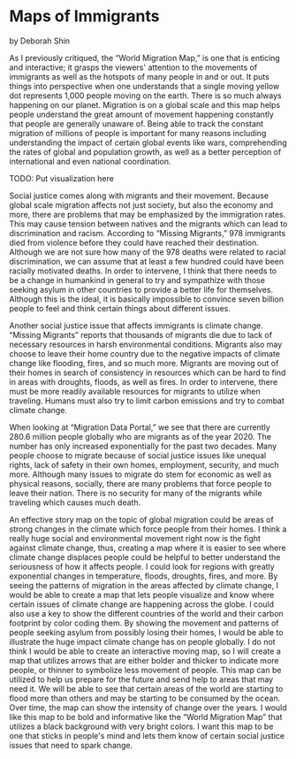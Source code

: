 # Maps of Immigrants

by Deborah Shin

As I previously critiqued, the “World Migration Map,” is one that is enticing and interactive; it grasps the viewers' attention to the movements of immigrants as well as the hotspots of many people in and or out. It puts things into perspective when one understands that a single moving yellow dot represents 1,000 people moving on the earth. There is so much always happening on our planet. Migration is on a global scale and this map helps people understand the great amount of movement happening constantly that people are generally unaware of. Being able to track the constant migration of millions of people is important for many reasons including understanding the impact of certain global events like wars, comprehending the rates of global and population growth, as well as a better perception of international and even national coordination.

TODO: Put visualization here

Social justice comes along with migrants and their movement. Because global scale migration affects not just society, but also the economy and more, there are problems that may be emphasized by the immigration rates. This may cause tension between natives and the migrants which can lead to discrimination and racism. According to “Missing Migrants,” 978 immigrants died from violence before they could have reached their destination. Although we are not sure how many of the 978 deaths were related to racial discrimination, we can assume that at least a few hundred could have been racially motivated deaths. In order to intervene, I think that there needs to be a change in humankind in general to try and sympathize with those seeking asylum in other countries to provide a better life for themselves. Although this is the ideal, it is basically impossible to convince seven billion people to feel and think certain things about different issues. 

Another social justice issue that affects immigrants is climate change. “Missing Migrants” reports that thousands of migrants die due to lack of necessary resources in harsh environmental conditions. Migrants also may choose to leave their home country due to the negative impacts of climate change like flooding, fires, and so much more. Migrants are moving out of their homes in search of consistency in resources which can be hard to find in areas with droughts, floods, as well as fires. In order to intervene, there must be more readily available resources for migrants to utilize when traveling. Humans must also try to limit carbon emissions and try to combat climate change. 

When looking at “Migration Data Portal,” we see that there are currently 280.6 million people globally who are migrants as of the year 2020. The number has only increased exponentially for the past two decades. Many people choose to migrate because of social justice issues like unequal rights, lack of safety in their own homes, employment, security, and much more. Although many issues to migrate do stem for economic as well as physical reasons, socially, there are many problems that force people to leave their nation. There is no security for many of the migrants while traveling which causes much death.

An effective story map on the topic of global migration could be areas of strong changes in the climate which force people from their homes. I think a really huge social and environmental movement right now is the fight against climate change, thus, creating a map where it is easier to see where climate change displaces people could be helpful to better understand the seriousness of how it affects people. I could look for regions with greatly exponential changes in temperature, floods, droughts, fires, and more. By seeing the patterns of migration in the areas affected by climate change, I would be able to create a map that lets people visualize and know where certain issues of climate change are happening across the globe. I could also use a key to show the different countries of the world and their carbon footprint by color coding them. By showing the movement and patterns of people seeking asylum from possibly losing their homes, I would be able to illustrate the huge impact climate change has on people globally. I do not think I would be able to create an interactive moving map, so I will create a map that utilizes arrows that are either bolder and thicker to indicate more people, or thinner to symbolize less movement of people. This map can be utilized to help us prepare for the future and send help to areas that may need it. We will be able to see that certain areas of the world are starting to flood more than others and may be starting to be consumed by the ocean. Over time, the map can show the intensity of change over the years. I would like this map to be bold and informative like the “World Migration Map” that utilizes a black background with very bright colors. I want this map to be one that sticks in people's mind and lets them know of certain social justice issues that need to spark change. 

